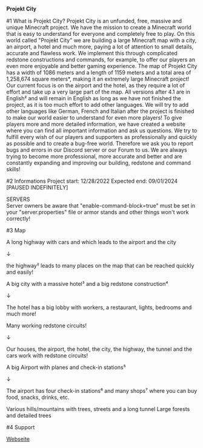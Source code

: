 𝐏𝐫𝐨𝐣𝐞𝐤𝐭 𝐂𝐢𝐭𝐲  

#1 What is Projekt City?
Projekt City is an unfunded, free, massive and unique Minecraft project. We have the mission to create a Minecraft world that is easy to understand for everyone and completely free to play. 
On this world called "Projekt City" we are building a large Minecraft map with a city, an airport, a hotel and much more, paying a lot of attention to small details, accurate and flawless work. We implement this through complicated redstone constructions and commands, for example, to offer our players an even more enjoyable and better gaming experience. 
The map of Projekt City has a width of 1086 meters and a length of 1159 meters and a total area of 1,258,674 square meters*, making it an extremely large Minecraft project!
Our current focus is on the airport and the hotel, as they require a lot of effort and take up a very large part of the map. 
All versions after 4.1 are in English² and will remain in English as long as we have not finished the project, as it is too much effort to add other languages. We will try to add other languages like German, French and Italian after the project is finished to make our world easier to understand for even more players!
To give players more and more detailed information, we have created a website where you can find all important information and ask us questions. We try to fulfill every wish of our players and supporters as professionally and quickly as possible and to create a bug-free world. Therefore we ask you to report bugs and errors in our Discord server or our Forum to us. We are always trying to become more professional, more accurate and better and are constantly expanding and improving our building, redstone and command skills!


#2 Informations
Project start: 12/28/2022
Expected end: 09/01/2024 [PAUSED INDEFINITELY]

SERVERS  
Server owners be aware that "enable-command-block=true" must be set in your "server.properties" file or armor stands and other things won't work correctly!


#3 Map

A long highway with cars and which leads to the airport and the city

↓

the highway² leads to many places on the map that can be reached quickly and easily!


A big city with a massive hotel³ and a big redstone construction⁴

↓

The hotel has a big lobby with workers, a restaurant, lights, bedrooms and much more!



Many working redstone circuits!

↓

Our houses, the airport, the hotel, the city, the highway, the tunnel and the cars work with redstone circuits!



A big Airport with planes and check-in stations⁵

↓

The airport has four check-in stations⁶ and many shops⁷ where you can buy food, snacks, drinks, etc.



Various hills/mountains with trees, streets and a long tunnel
Large forests and detailed trees


#4 Support

[Webseite](https://bit.ly/ProjektCity)
